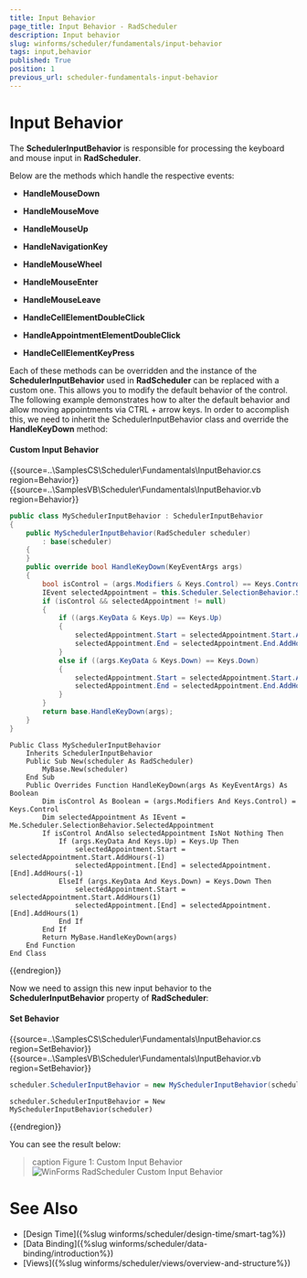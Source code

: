 ```yaml
---
title: Input Behavior
page_title: Input Behavior - RadScheduler
description: Input behavior
slug: winforms/scheduler/fundamentals/input-behavior
tags: input,behavior
published: True
position: 1
previous_url: scheduler-fundamentals-input-behavior
---
```


# Input Behavior

The __SchedulerInputBehavior__ is responsible for processing the keyboard and mouse input in __RadScheduler__.

Below are the methods which handle the respective events:

* __HandleMouseDown__
  
* __HandleMouseMove__
  
* __HandleMouseUp__ 
  
* __HandleNavigationKey__
  
* __HandleMouseWheel__
  
* __HandleMouseEnter__
  
* __HandleMouseLeave__
  
* __HandleCellElementDoubleClick__
  
* __HandleAppointmentElementDoubleClick__
  
* __HandleCellElementKeyPress__

Each of these methods can be overridden and the instance of the __SchedulerInputBehavior__ used in __RadScheduler__ can be replaced with a custom one. This allows you to modify the default behavior of the control. The following example demonstrates how to alter the default behavior and allow moving appointments via CTRL + arrow keys. In order to accomplish this, we need to inherit the SchedulerInputBehavior class and override the __HandleKeyDown__ method:

#### Custom Input Behavior

{{source=..\SamplesCS\Scheduler\Fundamentals\InputBehavior.cs region=Behavior}} 
{{source=..\SamplesVB\Scheduler\Fundamentals\InputBehavior.vb region=Behavior}} 

````C#
public class MySchedulerInputBehavior : SchedulerInputBehavior
{
    public MySchedulerInputBehavior(RadScheduler scheduler)
        : base(scheduler)
    {
    }
    public override bool HandleKeyDown(KeyEventArgs args)
    {
        bool isControl = (args.Modifiers & Keys.Control) == Keys.Control;
        IEvent selectedAppointment = this.Scheduler.SelectionBehavior.SelectedAppointment;
        if (isControl && selectedAppointment != null)
        {
            if ((args.KeyData & Keys.Up) == Keys.Up)
            {
                selectedAppointment.Start = selectedAppointment.Start.AddHours(-1);
                selectedAppointment.End = selectedAppointment.End.AddHours(-1);
            }
            else if ((args.KeyData & Keys.Down) == Keys.Down)
            {
                selectedAppointment.Start = selectedAppointment.Start.AddHours(1);
                selectedAppointment.End = selectedAppointment.End.AddHours(1);
            }
        }
        return base.HandleKeyDown(args);
    }
}

````
````VB.NET
Public Class MySchedulerInputBehavior
    Inherits SchedulerInputBehavior
    Public Sub New(scheduler As RadScheduler)
        MyBase.New(scheduler)
    End Sub
    Public Overrides Function HandleKeyDown(args As KeyEventArgs) As Boolean
        Dim isControl As Boolean = (args.Modifiers And Keys.Control) = Keys.Control
        Dim selectedAppointment As IEvent = Me.Scheduler.SelectionBehavior.SelectedAppointment
        If isControl AndAlso selectedAppointment IsNot Nothing Then
            If (args.KeyData And Keys.Up) = Keys.Up Then
                selectedAppointment.Start = selectedAppointment.Start.AddHours(-1)
                selectedAppointment.[End] = selectedAppointment.[End].AddHours(-1)
            ElseIf (args.KeyData And Keys.Down) = Keys.Down Then
                selectedAppointment.Start = selectedAppointment.Start.AddHours(1)
                selectedAppointment.[End] = selectedAppointment.[End].AddHours(1)
            End If
        End If
        Return MyBase.HandleKeyDown(args)
    End Function
End Class

````

{{endregion}} 

Now we need to assign this new input behavior to the __SchedulerInputBehavior__ property of __RadScheduler__:

#### Set Behavior

{{source=..\SamplesCS\Scheduler\Fundamentals\InputBehavior.cs region=SetBehavior}} 
{{source=..\SamplesVB\Scheduler\Fundamentals\InputBehavior.vb region=SetBehavior}} 

````C#
scheduler.SchedulerInputBehavior = new MySchedulerInputBehavior(scheduler);

````
````VB.NET
scheduler.SchedulerInputBehavior = New MySchedulerInputBehavior(scheduler)

````

{{endregion}} 

You can see the result below:

>caption Figure 1: Custom Input Behavior
![WinForms RadScheduler Custom Input Behavior](images/scheduler-fundamentals-input-behavior001.gif)

# See Also

* [Design Time]({%slug winforms/scheduler/design-time/smart-tag%})
* [Data Binding]({%slug winforms/scheduler/data-binding/introduction%})
* [Views]({%slug winforms/scheduler/views/overview-and-structure%})
